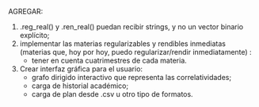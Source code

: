 AGREGAR:
  1)  .reg_real() y .ren_real() puedan recibir strings, y no un vector binario explícito;
  2)  implementar las materias regularizables y rendibles inmediatas (materias que, hoy por hoy, puedo regularizar/rendir inmediatamente) :
      -  tener en cuenta cuatrimestres de cada materia.
  3)  Crear interfaz gráfica para el usuario:
      -  grafo dirigido interactivo que representa las correlatividades;
      -  carga de historial académico;
      -  carga de plan desde .csv u otro tipo de formatos.
      
